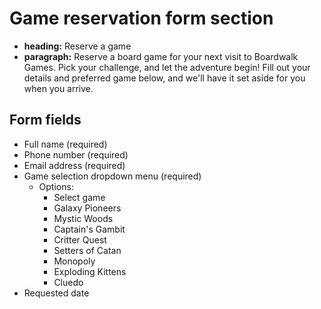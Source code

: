 # Game reservation form section 

- **heading:** Reserve a game
- **paragraph:** Reserve a board game for your next visit to Boardwalk Games. Pick your challenge, and let the adventure begin! Fill out your details and preferred game below, and we'll have it set aside for you when you arrive.

## Form fields

- Full name (required)
- Phone number (required)
- Email address (required)
- Game selection dropdown menu (required)
    - Options:
        - Select game
        - Galaxy Pioneers
        - Mystic Woods
        - Captain's Gambit
        - Critter Quest
        - Setters of Catan
        - Monopoly
        - Exploding Kittens
        - Cluedo
- Requested date
